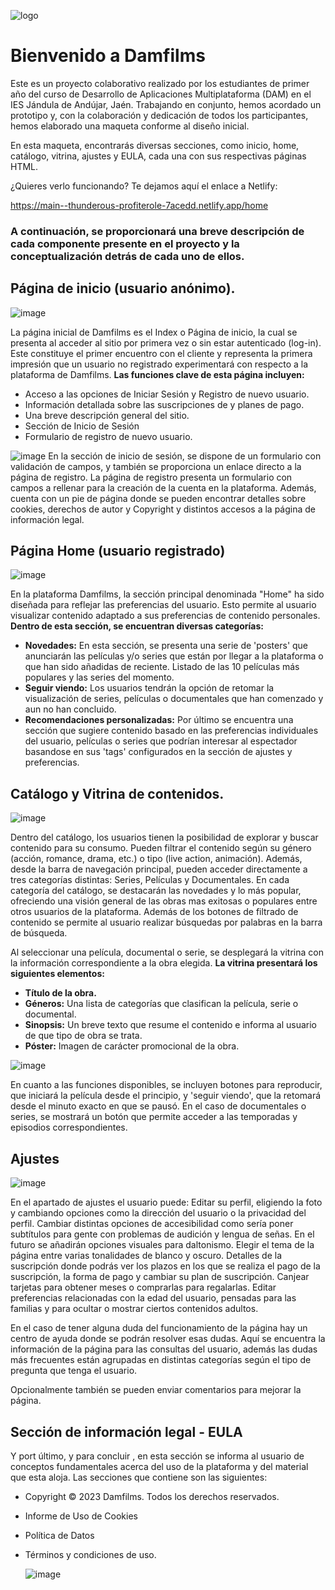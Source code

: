 ![logo](https://github.com/Virgimor/Damfilms/assets/146176550/25b45ec1-1009-470f-be65-3960d56334d2)
# Bienvenido a Damfilms
Este es un proyecto colaborativo realizado por los estudiantes de primer año del curso de Desarrollo de Aplicaciones Multiplataforma (DAM) en el IES Jándula de Andújar, Jaén. Trabajando en conjunto, hemos acordado un prototipo y, con la colaboración y dedicación de todos los participantes, hemos elaborado una maqueta conforme al diseño inicial.

En esta maqueta, encontrarás diversas secciones, como inicio, home, catálogo, vitrina, ajustes y EULA, cada una con sus respectivas páginas HTML.

¿Quieres verlo funcionando? Te dejamos aquí el enlace a Netlify:

https://main--thunderous-profiterole-7acedd.netlify.app/home

### A continuación, se proporcionará una breve descripción de cada componente presente en el proyecto y la conceptualización detrás de cada uno de ellos.

## Página de inicio (usuario anónimo).
![image](https://github.com/Virgimor/Damfilms/assets/146176550/360c239e-7d9a-4d30-853e-dc8b67662add)


La página inicial de Damfilms es el Index o Página de inicio, la cual se presenta al acceder al sitio por primera vez o sin estar autenticado (log-in).
Este constituye el primer encuentro con el cliente y representa la primera impresión que un usuario no registrado experimentará con respecto a la plataforma de Damfilms.
**Las funciones clave de esta página incluyen:**
- Acceso a las opciones de Iniciar Sesión y Registro de nuevo usuario.
- Información detallada sobre las suscripciones de y planes de pago.
- Una breve descripción general del sitio.
- Sección de Inicio de Sesión
- Formulario de registro de nuevo usuario.

  
![image](https://github.com/Virgimor/Damfilms/assets/146176550/487b886a-d47c-4748-b10d-ab386d3b21f2)
En la sección de inicio de sesión, se dispone de un formulario con validación de campos, y también se proporciona un enlace directo a la página de registro. La página de registro presenta un formulario con campos a rellenar para la creación de la cuenta en la plataforma. Además, cuenta con un pie de página donde se pueden encontrar detalles sobre cookies, derechos de autor y Copyright y distintos accesos a la página de información legal.





## Página Home (usuario registrado)
![image](https://github.com/Virgimor/Damfilms/assets/146176550/22d588d9-03a0-4404-bb94-362fbba3bf5d)

En la plataforma Damfilms, la sección principal denominada "Home" ha sido diseñada para reflejar las preferencias del usuario. Esto permite al usuario visualizar contenido adaptado a sus preferencias de contenido personales. 
**Dentro de esta sección, se encuentran diversas categorías:**
- **Novedades:** En esta sección, se presenta una serie de 'posters' que anunciarán las películas y/o series que están por llegar a la plataforma o que han sido añadidas de reciente.
Listado de las 10 películas más populares y las series del momento.
- **Seguir viendo:** Los usuarios tendrán la opción de retomar la visualización de series, películas o documentales que han comenzado y aun no han concluido.
- **Recomendaciones personalizadas:** Por último se encuentra una sección que sugiere contenido basado en las preferencias individuales del usuario, películas o series que podrían interesar al espectador basandose en sus 'tags' configurados en la sección de ajustes y preferencias.

## Catálogo y Vitrina de contenidos.
![image](https://github.com/Virgimor/Damfilms/assets/146176550/872bab66-1a3b-4623-8c35-85a2f392f0e5)

Dentro del catálogo, los usuarios tienen la posibilidad de explorar y buscar contenido para su consumo. Pueden filtrar el contenido según su género (acción, romance, drama, etc.) o tipo (live action, animación). Además, desde la barra de navegación principal, pueden acceder directamente a tres categorías distintas: Series, Películas y Documentales. En cada categoría del catálogo, se destacarán las novedades y lo más popular, ofreciendo una visión general de las obras mas exitosas o populares entre otros usuarios de la plataforma.
Además de los botones de filtrado de contenido se permite al usuario realizar búsquedas por palabras en la barra de búsqueda.


Al seleccionar una película, documental o serie, se desplegará la vitrina con la información correspondiente a la obra elegida. 
**La vitrina presentará los siguientes elementos:**
- **Título de la obra.**
- **Géneros:** Una lista de categorías que clasifican la película, serie o documental.
- **Sinopsis:** Un breve texto que resume el contenido e informa al usuario de que tipo de obra se trata.
- **Póster:** Imagen de carácter promocional de la obra.

![image](https://github.com/Virgimor/Damfilms/assets/146176550/949f19b2-0972-4a9b-817a-c3d110e77e3f)

En cuanto a las funciones disponibles, se incluyen botones para reproducir, que iniciará la película desde el principio, y 'seguir viendo', que la retomará desde el minuto exacto en que se pausó. En el caso de documentales o series, se mostrará un botón que permite acceder a las temporadas y episodios correspondientes.

## Ajustes
![image](https://github.com/Virgimor/Damfilms/assets/146176550/6559b9f0-3735-420d-b244-a6bd492dae26)

En el apartado de ajustes el usuario puede: 
Editar su perfil, eligiendo la foto y cambiando opciones como la dirección del usuario o la privacidad del perfil.
Cambiar distintas opciones de accesibilidad como sería poner subtítulos para gente con problemas de audición y lengua de señas. En el futuro se añadirán opciones visuales para daltonismo.
Elegir el tema de la página entre varias tonalidades de blanco y oscuro.
Detalles de la suscripción donde podrás ver los plazos en los que se realiza el pago de la suscripción, la forma de pago y cambiar su plan de suscripción.
Canjear tarjetas para obtener meses  o comprarlas para regalarlas.
Editar preferencias relacionadas con la edad del usuario, pensadas para las familias y para ocultar o mostrar ciertos contenidos adultos.


En el caso de tener alguna duda del funcionamiento de la página hay un centro de ayuda donde se podrán resolver esas dudas. Aquí se encuentra la información de la página para las consultas del usuario,  además las dudas más frecuentes están agrupadas en distintas categorías según el tipo de pregunta que tenga el usuario.

Opcionalmente también se pueden enviar comentarios para mejorar la página.

## Sección de información legal - EULA
Y port último, y para concluir , en esta sección se informa al usuario de conceptos fundamentales acerca del uso de la plataforma y del material que esta aloja.
Las secciones que contiene son las siguientes:
- Copyright © 2023 Damfilms. Todos los derechos reservados.
- Informe de Uso de Cookies
- Política de Datos
- Términos y condiciones de uso.

  ![image](https://github.com/Virgimor/Damfilms/assets/146176550/3f9587af-409c-4b0d-9fbe-d03c53984e3b)

  

